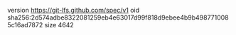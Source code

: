 version https://git-lfs.github.com/spec/v1
oid sha256:2d574adbe8322081259eb4e63017d99f818d9ebee4b9b4987710085c16ad7872
size 4642
